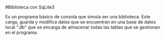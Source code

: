 #Biblioteca con SqLite3

Es un programa básico de consola que simula ser una biblioteca. Este carga, guarda y modifica datos que se encuentran en una base de datos local ".db" que se encarga de almacenar todas las tablas que se gestionan en el programa.
